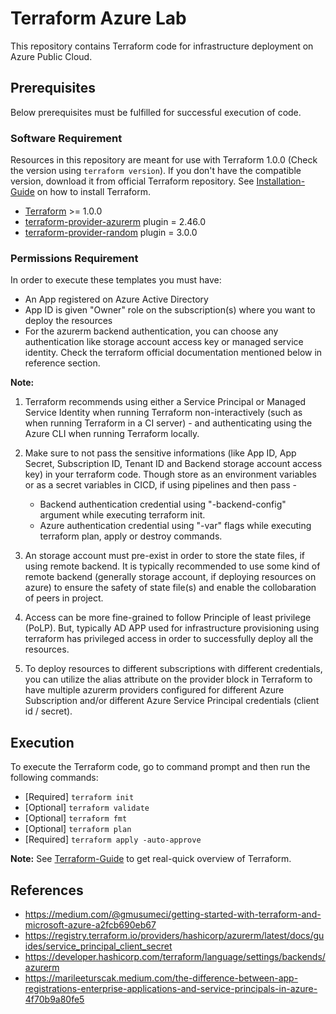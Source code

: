 # Terraform Azure Lab
This repository contains Terraform code for infrastructure deployment on Azure Public Cloud.

## Prerequisites
Below prerequisites must be fulfilled for successful execution of code.

### Software Requirement
Resources in this repository are meant for use with Terraform 1.0.0 (Check the version using `terraform version`). If you don't have the compatible version, download it from official Terraform repository. See [Installation-Guide](./docs/install.md) on how to install Terraform.

-   [Terraform](https://www.terraform.io/downloads.html) >= 1.0.0
-   [terraform-provider-azurerm](https://registry.terraform.io/providers/hashicorp/azurerm/2.46.0) plugin = 2.46.0
-   [terraform-provider-random](https://registry.terraform.io/providers/hashicorp/random/3.0.0) plugin = 3.0.0

### Permissions Requirement
In order to execute these templates you must have:
- An App registered on Azure Active Directory 
- App ID is given "Owner" role on the subscription(s) where you want to deploy the resources
- For the azurerm backend authentication, you can choose any authentication like storage account access key or managed service identity. Check the terraform official documentation mentioned below in reference section.

**Note:** 
1. Terraform recommends using either a Service Principal or Managed Service Identity when running Terraform non-interactively (such as when running Terraform in a CI server) - and authenticating using the Azure CLI when running Terraform locally.

2. Make sure to not pass the sensitive informations (like App ID, App Secret, Subscription ID, Tenant ID and Backend storage account access key) in your terraform code. Though store as an environment variables or as a secret variables in CICD, if using pipelines and then pass - 
    -   Backend authentication credential using "-backend-config" argument while executing terraform init.
    -   Azure authentication credential using "-var" flags while executing terraform plan, apply or destroy commands.

3. An storage account must pre-exist in order to store the state files, if using remote backend. It is typically recommended to use some kind of remote backend (generally storage account, if deploying resources on azure) to ensure the safety of state file(s) and enable the collobaration of peers in project.

4. Access can be more fine-grained to follow Principle of least privilege (PoLP). But, typically AD APP used for infrastructure provisioning using terraform has privileged access in order to successfully deploy all the resources.

5. To deploy resources to different subscriptions with different credentials, you can utilize the alias attribute on the provider block in Terraform to have multiple azurerm providers configured for different Azure Subscription and/or different Azure Service Principal credentials (client id / secret).

## Execution
To execute the Terraform code, go to command prompt and then run the following commands:

-   [Required] `terraform init`
-   [Optional] `terraform validate`
-   [Optional] `terraform fmt`
-   [Optional] `terraform plan`
-   [Required] `terraform apply -auto-approve`

**Note:** See [Terraform-Guide](./docs/info.md) to get real-quick overview of Terraform.

## References
- https://medium.com/@gmusumeci/getting-started-with-terraform-and-microsoft-azure-a2fcb690eb67
- https://registry.terraform.io/providers/hashicorp/azurerm/latest/docs/guides/service_principal_client_secret
- https://developer.hashicorp.com/terraform/language/settings/backends/azurerm
- https://marileeturscak.medium.com/the-difference-between-app-registrations-enterprise-applications-and-service-principals-in-azure-4f70b9a80fe5
